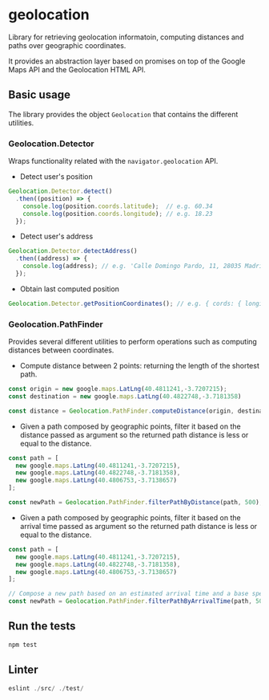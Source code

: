 # geolocation

Library for retrieving geolocation informatoin, computing distances and paths over geographic coordinates.

It provides an abstraction layer based on promises on top of the Google Maps API and the Geolocation HTML API.

## Basic usage

The library provides the object `Geolocation` that contains the different utilities.

### Geolocation.Detector

Wraps functionality related with the `navigator.geolocation` API.

- Detect user's position

```javascript
Geolocation.Detector.detect()
  .then((position) => {
    console.log(position.coords.latitude);  // e.g. 60.34
    console.log(position.coords.longitude); // e.g. 18.23
  });
```

- Detect user's address

```javascript
Geolocation.Detector.detectAddress()
  .then((address) => {
    console.log(address); // e.g. 'Calle Domingo Pardo, 11, 28035 Madrid, Spain'
  });
```

- Obtain last computed position

```javascript
Geolocation.Detector.getPositionCoordinates(); // e.g. { cords: { longitude: 60.45, latitude: 18.23 } }
```

### Geolocation.PathFinder

Provides several different utilities to perform operations such as computing distances between coordinates.

- Compute distance between 2 points: returning the length of the shortest path.

```javascript
const origin = new google.maps.LatLng(40.4811241,-3.7207215);
const destination = new google.maps.LatLng(40.4822748,-3.7181358)

const distance = Geolocation.PathFinder.computeDistance(origin, destination); // 253.6543534046843 (meters)
```

- Given a path composed by geographic points, filter it based on the distance passed as argument so the returned path distance is less or equal to the distance.

```javascript
const path = [
  new google.maps.LatLng(40.4811241,-3.7207215),
  new google.maps.LatLng(40.4822748,-3.7181358),
  new google.maps.LatLng(40.4806753,-3.7138657)
];

const newPath = Geolocation.PathFinder.filterPathByDistance(path, 500); // Reduce the list of points to a path of 500 meters.
```

- Given a path composed by geographic points, filter it based on the arrival time passed as argument so the returned path distance is less or equal to the distance.

```javascript
const path = [
  new google.maps.LatLng(40.4811241,-3.7207215),
  new google.maps.LatLng(40.4822748,-3.7181358),
  new google.maps.LatLng(40.4806753,-3.7138657)
];

// Compose a new path based on an estimated arrival time and a base speed of 50 km/h
const newPath = Geolocation.PathFinder.filterPathByArrivalTime(path, 50, 'Sun Feb 24 2016 10:52:36 GMT+0100');
```

## Run the tests

```javascript
npm test
```
## Linter

```javascript
eslint ./src/ ./test/
```
